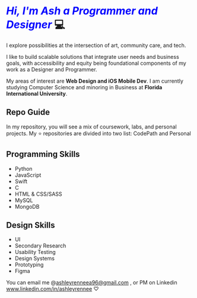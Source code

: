 # <span style="color:blue">*Hi, I'm Ash a Programmer and Designer*</span> 💻 
I explore possibilities at the intersection of art, community care, and tech. 

I like to build scalable solutions that integrate user needs and business goals, with accessibility and equity being foundational components of my work as a Designer and Programmer. 

My areas of interest are **Web Design and iOS Mobile Dev**.
I am currently studying Computer Science and minoring in Business at **Florida International University**. 

## Repo Guide 
In my repository, you will see a mix of coursework, labs, and personal projects.
My ⭐️ repositories are divided into two list: CodePath and Personal

## Programming Skills
- Python
- JavaScript
- Swift
- C
- HTML & CSS/SASS
- MySQL
- MongoDB

## Design Skills
- UI
- Secondary Research
- Usability Testing
- Design Systems
- Prototyping 
- Figma





You can email me @ashleyrenneea96@gmail.com , or PM on Linkedin www.linkedin.com/in/ashleyrennee ♡
